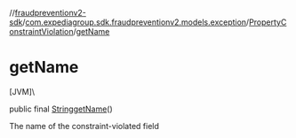 //[fraudpreventionv2-sdk](../../../index.md)/[com.expediagroup.sdk.fraudpreventionv2.models.exception](../index.md)/[PropertyConstraintViolation](index.md)/[getName](get-name.md)

# getName

[JVM]\

public final [String](https://docs.oracle.com/javase/8/docs/api/java/lang/String.html)[getName](get-name.md)()

The name of the constraint-violated field
